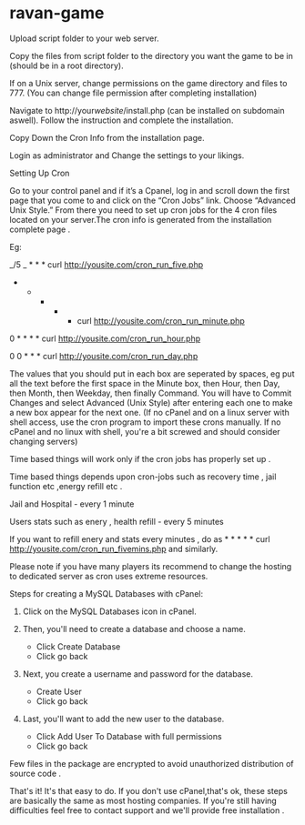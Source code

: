 # ravan-game

Upload script folder to your web server.

Copy the files from script folder to the directory you want the game to be in (should be in a root directory).

If on a Unix server, change permissions on the game directory and files to 777. (You can change file permission after completing installation)

Navigate to http://your*website*/install.php (can be installed on subdomain aswell). Follow the instruction and complete the installation.

Copy Down the Cron Info from the installation page.

Login as administrator and Change the settings to your likings.

Setting Up Cron

Go to your control panel and if it’s a Cpanel, log in and scroll down the first page that you come to and click on the “Cron Jobs” link. Choose “Advanced Unix Style.” From there you need to set up cron jobs for the 4 cron files located on your server.The cron info is generated from the installation complete page .

Eg:

_/5 _ \* \* \* curl http://yousite.com/cron_run_five.php

- - - - - curl http://yousite.com/cron_run_minute.php

0 \* \* \* \* curl http://yousite.com/cron_run_hour.php

0 0 \* \* \* curl http://yousite.com/cron_run_day.php

The values that you should put in each box are seperated by spaces, eg put all the text before the first space in the Minute box, then Hour, then Day, then Month, then Weekday, then finally Command. You will have to Commit Changes and select Advanced (Unix Style) after entering each one to make a new box appear for the next one. (If no cPanel and on a linux server with shell access, use the cron program to import these crons manually. If no cPanel and no linux with shell, you're a bit screwed and should consider changing servers)

Time based things will work only if the cron jobs has properly set up .

Time based things depends upon cron-jobs such as recovery time , jail function etc ,energy refill etc .

Jail and Hospital - every 1 minute

Users stats such as enery , health refill - every 5 minutes

If you want to refill enery and stats every minutes , do as \* \* \* \* \* curl http://yousite.com/cron_run_fivemins.php and similarly.

Please note if you have many players its recommend to change the hosting to dedicated server as cron uses extreme resources.

Steps for creating a MySQL Databases with cPanel:

1. Click on the MySQL Databases icon in cPanel.

2. Then, you'll need to create a database and choose a name.
   - Click Create Database
   - Click go back
3. Next, you create a username and password for the database.
   - Create User
   - Click go back
4. Last, you'll want to add the new user to the database.
   - Click Add User To Database with full permissions
   - Click go back

Few files in the package are encrypted to avoid unauthorized distribution of source code .

That's it! It's that easy to do. If you don't use cPanel,that's ok, these steps are basically the same as most hosting companies. If you're still having difficulties feel free to contact support and we'll provide free installation .
